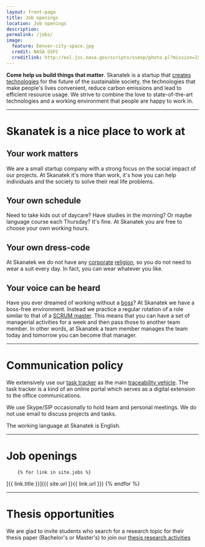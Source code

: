 ```yaml
---
layout: front-page 
title: Job openings 
location: Job openings 
description:  
permalink: /jobs/
image:
  feature: Denver-city-space.jpg
  credit: NASA GSFC
  creditlink: http://eol.jsc.nasa.gov/scripts/sseop/photo.pl?mission=ISS015&roll=E&frame=7366
---
```


**Come help us build things that matter**. Skanatek is a startup that [creates technologies](http://tunnll.com) for the future of the sustainable society, the technologies that make people's lives convenient, reduce carbon emissions and lead to efficient resource usage. We strive to combine the love to state-of-the-art technologies and a working environment that people are happy to work in.

* * *

# Skanatek is a nice place to work at

## Your work matters

We are a small startup company with a strong focus on the social impact of our projects. At Skanatek it's more than work, it's how you can help individuals and the society to solve their real life problems.


## Your own schedule

Need to take kids out of daycare? Have studies in the morning? Or maybe language course each Thursday? It's fine. At Skanatek you are free to choose your own working hours.

## Your own dress-code

At Skanatek we do not have any [corporate](http://en.wikipedia.org/wiki/Office_Space) [religion](https://en.wikipedia.org/wiki/Cult), so you do not need to wear a suit every day. In fact, you can wear whatever you like.

## Your voice can be heard

Have you ever dreamed of working without a [boss](http://en.wikipedia.org/wiki/Bill_Lumbergh)? At Skanatek we have a boss-free environment. Instead we practice a regular rotation of a role similar to that of a [SCRUM master](http://en.wikipedia.org/wiki/Scrum_(software_development)#Scrum_Master). This means that you can have a set of managerial activities for a week and then pass those to another team member. In other words, at Skanatek a team member manages the team today and tomorrow you can become that manager.

* * *

# Communication policy

We extensively use our [task tracker][1] as the main [traceability vehicle](https://en.wikipedia.org/wiki/Requirements_traceability). The task tracker is a kind of an online portal which serves as a digital extension to the office communications.

We use Skype/SIP occasionally to hold team and personal meetings. We do not use email to discuss projects and tasks.

The working language at Skanatek is English.

 [1]: http://redmine.org

* * *

# Job openings 


		{% for link in site.jobs %}
[{{ link.title }}]({{ site.url }}{{ link.url }})
{% endfor %}


* * *

# Thesis opportunities

We are glad to invite students who search for a research topic for their thesis paper (Bachelor's or Master's) to join our [thesis research activities](/thesis-opportunities-students/)


